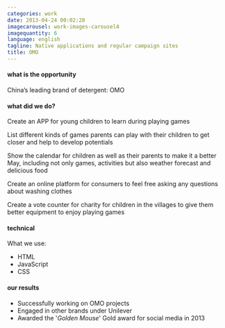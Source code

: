 ```yaml
---
categories: work
date: 2013-04-24 00:02:28
imagecarousel: work-images-carousel4
imagequantity: 6
language: english
tagline: Native applications and regular campaign sites
title: OMO
---
```


#### what is the opportunity
China’s leading brand of detergent: OMO

#### what did we do?
Create an APP for young children to learn during playing games

List different kinds of games parents can play with their children to get closer and help to develop potentials

Show the calendar for children as well as their parents to make it a better May, including not only games, activities but also weather forecast and delicious food

Create an online platform for consumers to feel free asking any questions about washing clothes

Create a vote counter for charity for children in the villages to give them better equipment to enjoy playing games

#### technical
What we use:

* HTML
* JavaScript
* CSS

#### our results
* Successfully working on OMO projects
* Engaged in other brands under Unilever
* Awarded the '*Golden Mouse*' Gold award for social media in 2013